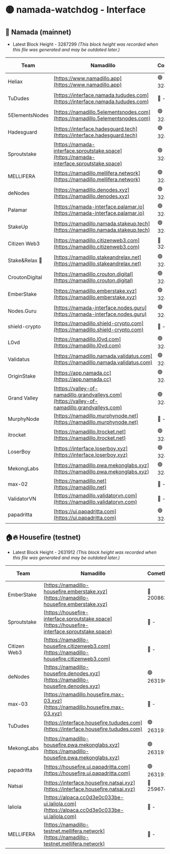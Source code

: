 # 🟡 namada-watchdog - Interface

## 🚀 Namada (mainnet)
- Latest Block Height - 3287299 *(This block height was recorded when this file was generated and may be outdated later.)*

| Team | Namadillo | CometBFT | Indexer | MASP Indexer |
|-|-|-|-|-|
| Heliax | [https://www.namadillo.app](https://www.namadillo.app) | 🟢 3287272 | 🟢 3287272 | 🟢 3287272 |
| TuDudes | [https://interface.namada.tududes.com](https://interface.namada.tududes.com) | 🔴 - | 🟢 3287273 | 🟢 3287273 |
| 5ElementsNodes | [https://namadillo.5elementsnodes.com](https://namadillo.5elementsnodes.com) | 🟢 3287274 | 🟢 3287274 | 🟢 3287274 |
| Hadesguard | [https://interface.hadesguard.tech](https://interface.hadesguard.tech) | 🟢 3287275 | 🟢 3287273 | 🟢 3287273 |
| Sproutstake | [https://namada-interface.sproutstake.space](https://namada-interface.sproutstake.space) | 🟢 3287275 | 🟢 3287275 | 🟢 3287275 |
| MELLIFERA | [https://namadillo.mellifera.network](https://namadillo.mellifera.network) | 🟢 3287276 | 🟢 3287276 | 🟢 3287276 |
| deNodes | [https://namadillo.denodes.xyz](https://namadillo.denodes.xyz) | 🟢 3287277 | 🟢 3287277 | 🟢 3287277 |
| Palamar | [https://namada-interface.palamar.io](https://namada-interface.palamar.io) | 🟢 3287278 | 🟢 3287278 | 🟢 3287278 |
| StakeUp | [https://namadillo.namada.stakeup.tech](https://namadillo.namada.stakeup.tech) | 🟢 3287278 | 🟢 3287278 | 🟢 3287278 |
| Citizen Web3 | [https://namadillo.citizenweb3.com](https://namadillo.citizenweb3.com) | 🔴 3286716 | 🟢 3287272 | 🔴 - |
| Stake&Relax 🦥 | [https://namadillo.stakeandrelax.net](https://namadillo.stakeandrelax.net) | 🟢 3287282 | 🟢 3287281 | 🟢 3287281 |
| CroutonDigital | [https://namadillo.crouton.digital](https://namadillo.crouton.digital) | 🟢 3287282 | 🟢 3287282 | 🟢 3287282 |
| EmberStake | [https://namadillo.emberstake.xyz](https://namadillo.emberstake.xyz) | 🟢 3287283 | 🟢 3287283 | 🟢 3287283 |
| Nodes.Guru | [https://namada-interface.nodes.guru](https://namada-interface.nodes.guru) | 🟢 3287283 | 🟢 3287283 | 🟢 3287283 |
| shield-crypto | [https://namadillo.shield-crypto.com](https://namadillo.shield-crypto.com) | 🔴 - | 🔴 - | 🔴 - |
| L0vd | [https://namadillo.l0vd.com](https://namadillo.l0vd.com) | 🟢 3287289 | 🔴 3286716 | 🟢 3287289 |
| Validatus | [https://namadillo.namada.validatus.com](https://namadillo.namada.validatus.com) | 🟢 3287290 | 🟢 3287290 | 🟢 3287290 |
| OriginStake | [https://app.namada.cc](https://app.namada.cc) | 🟢 3287291 | 🟢 3287291 | 🟢 3287291 |
| Grand Valley | [https://valley-of-namadillo.grandvalleys.com](https://valley-of-namadillo.grandvalleys.com) | 🟢 3287291 | 🟢 3287291 | 🟢 3287291 |
| MurphyNode | [https://namadillo.murphynode.net](https://namadillo.murphynode.net) | 🔴 - | 🔴 - | 🔴 - |
| itrocket | [https://namadillo.itrocket.net](https://namadillo.itrocket.net) | 🟢 3287293 | 🟢 3287293 | 🟢 3287293 |
| LoserBoy | [https://interface.loserboy.xyz](https://interface.loserboy.xyz) | 🟢 3287294 | 🟢 3287294 | 🟢 3287294 |
| MekongLabs | [https://namadillo.pwa.mekonglabs.xyz](https://namadillo.pwa.mekonglabs.xyz) | 🟢 3287295 | 🟢 3287294 | 🟢 3287294 |
| max-02 | [https://namadillo.net](https://namadillo.net) | 🔴 - | 🔴 - | 🔴 - |
| ValidatorVN | [https://namadillo.validatorvn.com](https://namadillo.validatorvn.com) | 🔴 - | 🔴 - | 🔴 - |
| papadritta | [https://ui.papadritta.com](https://ui.papadritta.com) | 🟢 3287299 | 🟢 3287299 | 🟢 3287299 |

## 🏠🔥 Housefire (testnet)
- Latest Block Height - 2631912 *(This block height was recorded when this file was generated and may be outdated later.)*

| Team | Namadillo | CometBFT | Indexer | MASP Indexer |
|-|-|-|-|-|
| EmberStake | [https://namadillo-housefire.emberstake.xyz](https://namadillo-housefire.emberstake.xyz) | 🔴 2008636 | 🔴 - | 🔴 - |
| Sproutstake | [https://housefire-interface.sproutstake.space](https://housefire-interface.sproutstake.space) | 🔴 - | 🔴 - | 🔴 - |
| Citizen Web3 | [https://namadillo-housefire.citizenweb3.com](https://namadillo-housefire.citizenweb3.com) | 🔴 - | 🔴 - | 🔴 - |
| deNodes | [https://namadillo-housefire.denodes.xyz](https://namadillo-housefire.denodes.xyz) | 🟢 2631902 | 🟢 2631902 | 🟢 2631902 |
| max-03 | [https://namadillo.housefire.max-03.xyz](https://namadillo.housefire.max-03.xyz) | 🔴 - | 🔴 - | 🔴 - |
| TuDudes | [https://interface.housefire.tududes.com](https://interface.housefire.tududes.com) | 🟢 2631911 | 🟢 2631911 | 🟢 2631911 |
| MekongLabs | [https://namadillo-housefire.pwa.mekonglabs.xyz](https://namadillo-housefire.pwa.mekonglabs.xyz) | 🟢 2631911 | 🟢 2631911 | 🟢 2631911 |
| papadritta | [https://housefire.ui.papadritta.com](https://housefire.ui.papadritta.com) | 🟢 2631912 | 🟢 2631912 | 🟢 2631911 |
| Natsai | [https://interface.housefire.natsai.xyz](https://interface.housefire.natsai.xyz) | 🔴 2596741 | 🔴 2596741 | 🔴 2596741 |
| laliola | [https://alpaca.cc0d3e0c033be-ui.laliola.com](https://alpaca.cc0d3e0c033be-ui.laliola.com) | 🔴 - | 🔴 - | 🔴 - |
| MELLIFERA | [https://namadillo-testnet.mellifera.network](https://namadillo-testnet.mellifera.network) | 🔴 - | 🟢 2631915 | 🔴 2607259 |

